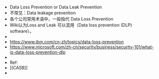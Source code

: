 - Data Loss Prevention or Data Leak Prevention
- 不常见：Data leakage prevention
- 各个公司常用术语中，一般指代 Data Loss Prevention
- Wiki认为Loss and Leak 可以混用（Data loss prevention (DLP) software）。
-
- https://www.ibm.com/cn-zh/topics/data-loss-prevention
- https://www.microsoft.com/zh-cn/security/business/security-101/what-is-data-loss-prevention-dlp
-
- Ref:
- [[CASB]]
-